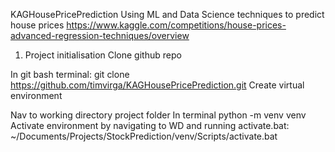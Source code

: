 KAGHousePricePrediction
Using ML and Data Science techniques to predict house prices https://www.kaggle.com/competitions/house-prices-advanced-regression-techniques/overview

1. Project initialisation
Clone github repo

In git bash terminal: git clone https://github.com/timvirga/KAGHousePricePrediction.git
Create virtual environment

Nav to working directory project folder
In terminal python -m venv venv
Activate environment by navigating to WD and running activate.bat: ~/Documents/Projects/StockPrediction/venv/Scripts/activate.bat
